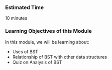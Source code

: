 ### Estimated Time

10 minutes

### Learning Objectives of this Module

In this module, we will be learning about:

   - Uses of BST
   - Relationship of BST with other data structures
   - Quiz on Analysis of BST

